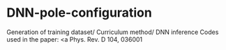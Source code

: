 # DNN-pole-configuration
Generation of training dataset/ Curriculum method/ DNN inference
Codes used in the paper:
<a Phys. Rev. D 104, 036001</a>
